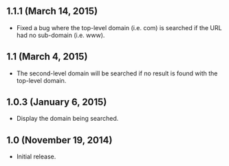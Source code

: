 ## 1.1.1 (March 14, 2015)
* Fixed a bug where the top-level domain (i.e. com) is searched if the URL had no sub-domain (i.e. www).

## 1.1 (March 4, 2015)

* The second-level domain will be searched if no result is found with the top-level domain.

## 1.0.3 (January 6, 2015)

* Display the domain being searched.

## 1.0 (November 19, 2014)

* Initial release.